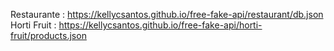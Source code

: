 Restaurante : https://kellycsantos.github.io/free-fake-api/restaurant/db.json <br/>
Horti Fruit : https://kellycsantos.github.io/free-fake-api/horti-fruit/products.json
